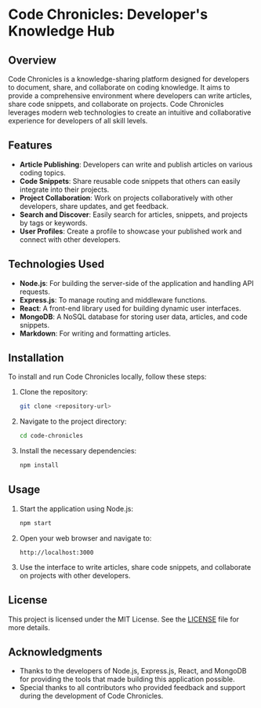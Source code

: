 
# Code Chronicles: Developer's Knowledge Hub

## Overview

Code Chronicles is a knowledge-sharing platform designed for developers to document, share, and collaborate on coding knowledge. It aims to provide a comprehensive environment where developers can write articles, share code snippets, and collaborate on projects. Code Chronicles leverages modern web technologies to create an intuitive and collaborative experience for developers of all skill levels.

## Features

- **Article Publishing**: Developers can write and publish articles on various coding topics.
- **Code Snippets**: Share reusable code snippets that others can easily integrate into their projects.
- **Project Collaboration**: Work on projects collaboratively with other developers, share updates, and get feedback.
- **Search and Discover**: Easily search for articles, snippets, and projects by tags or keywords.
- **User Profiles**: Create a profile to showcase your published work and connect with other developers.

## Technologies Used

- **Node.js**: For building the server-side of the application and handling API requests.
- **Express.js**: To manage routing and middleware functions.
- **React**: A front-end library used for building dynamic user interfaces.
- **MongoDB**: A NoSQL database for storing user data, articles, and code snippets.
- **Markdown**: For writing and formatting articles.

## Installation

To install and run Code Chronicles locally, follow these steps:

1. Clone the repository:
   ```bash
   git clone <repository-url>
   ```
2. Navigate to the project directory:
   ```bash
   cd code-chronicles
   ```
3. Install the necessary dependencies:
   ```bash
   npm install
   ```

## Usage

1. Start the application using Node.js:
   ```bash
   npm start
   ```
2. Open your web browser and navigate to:
   ```plaintext
   http://localhost:3000
   ```
3. Use the interface to write articles, share code snippets, and collaborate on projects with other developers.

## License

This project is licensed under the MIT License. See the [LICENSE](LICENSE) file for more details.

## Acknowledgments

- Thanks to the developers of Node.js, Express.js, React, and MongoDB for providing the tools that made building this application possible.
- Special thanks to all contributors who provided feedback and support during the development of Code Chronicles.

